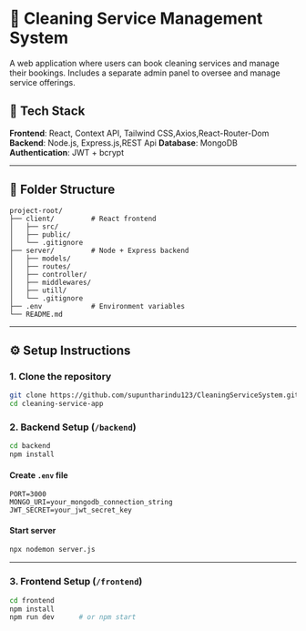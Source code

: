 # 🧼 Cleaning Service Management System

A web application where users can book cleaning services and manage their bookings. Includes a separate admin panel to oversee and manage service offerings.

## 🚀 Tech Stack

**Frontend**: React, Context API, Tailwind CSS,Axios,React-Router-Dom
**Backend**: Node.js, Express.js,REST Api
**Database**: MongoDB
**Authentication**: JWT + bcrypt

---


## 📂 Folder Structure

```
project-root/
├── client/         # React frontend
│   ├── src/
│   ├── public/
│   └── .gitignore
├── server/         # Node + Express backend
│   ├── models/
│   ├── routes/
│   ├── controller/
│   ├── middlewares/
│   ├── utill/
│   └── .gitignore
├── .env            # Environment variables
└── README.md
```

---

## ⚙️ Setup Instructions

### 1. Clone the repository

```bash
git clone https://github.com/supuntharindu123/CleaningServiceSystem.git
cd cleaning-service-app
```

### 2. Backend Setup (`/backend`)

```bash
cd backend
npm install
```

#### Create `.env` file

```env
PORT=3000
MONGO_URI=your_mongodb_connection_string
JWT_SECRET=your_jwt_secret_key
```

#### Start server

```bash
npx nodemon server.js
```

---

### 3. Frontend Setup (`/frontend`)

```bash
cd frontend
npm install
npm run dev      # or npm start
```

